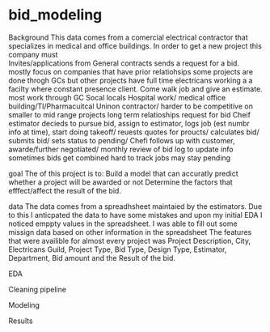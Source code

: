 # bid_modeling

Background
This data comes from a comercial electrical contractor that specializes in medical and office buildings. In order to get a new project this company must  
Invites/applications from General contracts sends a request for a bid. mostly focus on companies that have prior relatiohsips
some projects are done throgh GCs but other projects have full time electricans working a a facilty where constant presence client.
Come walk job and give an estimate. most work through GC Socal locals
Hospital work/ medical office building/TI/Pharmacuitcal Uninon contractor/ harder to be competitive on smaller to mid range projects
long term relatioships
request for bid Cheif estimator decieds to pursue bid, assign to estimator, logs job (est numbr info at time), start doing takeoff/ reuests quotes for proucts/ calculates bid/ submits bid/ sets status to pending/ Chefi follows up with customer, awarde/further negotiated/ monthly review of bid log to update info
sometimes bids get combined hard to track 
jobs may stay pending



goal 
The of this project is to:
      Build a model that can accuratly predict whether a project will be awarded or not 
      Determine the factors that efffect/affect the result of the bid.

data
The data comes from a spreadhsheet maintaied by the estimators. Due to this I anticpated the data to have some mistakes and upon my initial EDA I noticed emppty values in the spreadsheet. I was able to fill out some missign data based on other information in the spreadsheet The features that were availible for almost every project was Project Description, City, Electricans Guild, Project Type, Bid Type, Design Type, Estimator, Department, Bid amount and the Result of the bid. 

EDA

Cleaning pipeline

Modeling

Results
